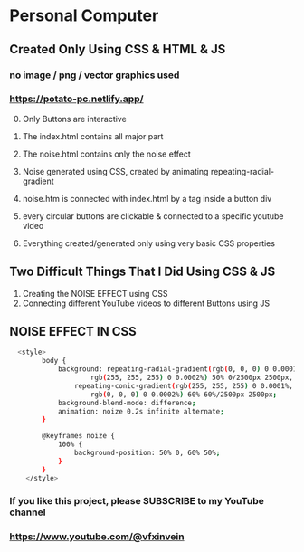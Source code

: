 # Personal Computer

## Created Only Using CSS & HTML & JS

### no image / png / vector graphics used

### https://potato-pc.netlify.app/

0. Only Buttons are interactive

1. The index.html contains all major part

2. The noise.html contains only the noise effect

3. Noise generated using CSS, created by animating repeating-radial-gradient

4. noise.htm is connected with index.html by a <a> tag inside a button div

5. every circular buttons are clickable & connected to a specific youtube video

6. Everything created/generated only using very basic CSS properties


## Two Difficult Things That I Did Using CSS & JS

1. Creating the NOISE EFFECT using CSS
2. Connecting different YouTube videos to different Buttons using JS

## NOISE EFFECT IN CSS
```sh
  <style>
        body {
            background: repeating-radial-gradient(rgb(0, 0, 0) 0 0.0001%,
                    rgb(255, 255, 255) 0 0.0002%) 50% 0/2500px 2500px,
                repeating-conic-gradient(rgb(255, 255, 255) 0 0.0001%,
                    rgb(0, 0, 0) 0 0.0002%) 60% 60%/2500px 2500px;
            background-blend-mode: difference;
            animation: noize 0.2s infinite alternate;
        }

        @keyframes noize {
            100% {
                background-position: 50% 0, 60% 50%;
            }
        }
    </style>
```


### If you like this project, please SUBSCRIBE to my YouTube channel
### https://www.youtube.com/@vfxinvein
